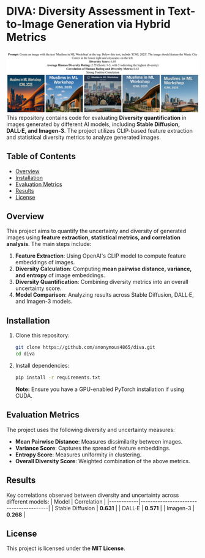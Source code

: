 # **DIVA: Diversity Assessment in Text-to-Image Generation via Hybrid Metrics**
![Figure 1](Fig-1.jpg)
This repository contains code for evaluating **Diversity quantification** in images generated by different AI models, including **Stable Diffusion, DALL·E, and Imagen-3**. The project utilizes CLIP-based feature extraction and statistical diversity metrics to analyze generated images.

## **Table of Contents**
- [Overview](#overview)
- [Installation](#installation)
- [Evaluation Metrics](#evaluation-metrics)
- [Results](#results)
- [License](#license)

## **Overview**
This project aims to quantify the uncertainty and diversity of generated images using **feature extraction, statistical metrics, and correlation analysis**. The main steps include:
1. **Feature Extraction**: Using OpenAI's CLIP model to compute feature embeddings of images.
2. **Diversity Calculation**: Computing **mean pairwise distance, variance, and entropy** of image embeddings.
3. **Diversity Quantification**: Combining diversity metrics into an overall uncertainty score.
4. **Model Comparison**: Analyzing results across Stable Diffusion, DALL·E, and Imagen-3 models.

## **Installation**
1. Clone this repository:
   ```sh
   git clone https://github.com/anonymous4865/diva.git
   cd diva
   ```
2. Install dependencies:
   ```sh
   pip install -r requirements.txt
   ```
   **Note:** Ensure you have a GPU-enabled PyTorch installation if using CUDA.

## **Evaluation Metrics**
The project uses the following diversity and uncertainty measures:
- **Mean Pairwise Distance**: Measures dissimilarity between images.
- **Variance Score**: Captures the spread of feature embeddings.
- **Entropy Score**: Measures uniformity in clustering.
- **Overall Diversity Score**: Weighted combination of the above metrics.

## **Results**
Key correlations observed between diversity and uncertainty across different models:
| Model       | Correlation |
|------------|----------------------------------------|
| Stable Diffusion | **0.631** |
| DALL·E           | **0.571** |
| Imagen-3         | **0.268** |

## **License**
This project is licensed under the **MIT License**.

